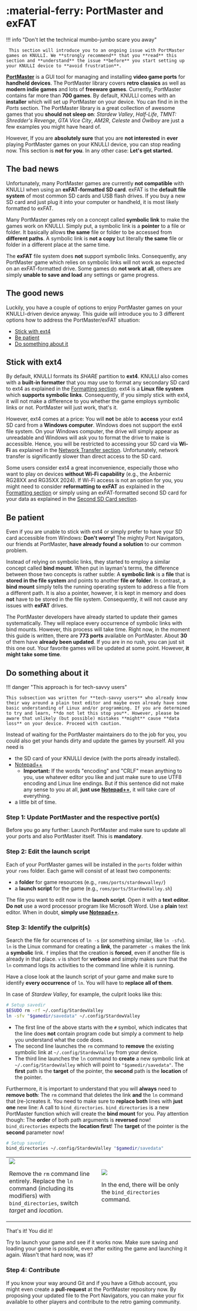 # :material-ferry: PortMaster and exFAT

!!! info "Don't let the technical mumbo-jumbo scare you away"

     This section will introduce you to an ongoing issue with PortMaster games on KNULLI. We **strongly recommend** that you **read** this section and **understand** the issue **before** you start setting up your KNULLI device to **avoid frustration**.

[**PortMaster**](../../systems/portmaster) is a GUI tool for managing and installing **video game ports** for **handheld devices**. The PortMaster library covers **retro classics** as well as **modern indie games** and lots of **freeware games**. Currently, PortMaster contains far more than **700 games**. By default, KNULLI comes with an **installer** which will set up PortMaster on your device. You can find in in the *Ports* section. The PortMaster library is a great collection of awesome games that you **should not sleep on**: *Stardew Valley*, *Half-Life*, *TMNT: Shredder's Revenge*, *GTA Vice City*, *AM2R*, *Celeste* and *Owlboy* are just a few examples you might have heard of.

However, If you are **absolutely sure** that you are **not interested** in **ever** playing PortMaster games on your KNULLI device, you can stop reading now. This section is **not for you**. In any other case: **Let's get started.**

## The bad news

Unfortunately, many PortMaster games are currently **not compatible** with KNULLI when using an **exFAT-formatted SD card**. exFAT is the **default file system** of most common SD cards and USB flash drives. If you buy a new SD card and just plug it into your computer or handheld, it is most likely formatted to exFAT.

Many PortMaster games rely on a concept called **symbolic link** to make the games work on KNULLI. Simply put, a symbolic link is a **pointer** to a file or folder. It basically allows **the same** file or folder to be accessed from **different paths**. A symbolic link is **not a copy** but literally **the same** file or folder in a different place at the same time.

The **exFAT** file system does **not** support symbolic links. Consequently, any PortMaster game which relies on symbolic links will not work as expected on an exFAT-formatted drive. Some games do **not work at all**, others are simply **unable to save and load** any settings or game progress.

## The good news

Luckily, you have a couple of options to enjoy PortMaster games on your KNULLI-driven device anyway. This guide will introduce you to 3 different options how to address the PortMaster/exFAT situation:

* [Stick with ext4](#stick-with-ext4)
* [Be patient](#be-patient)
* [Do something about it](#do-something-about-it)

## Stick with ext4

By default, KNULLI formats its *SHARE* partition to **ext4**. KNULLI also comes with a **built-in formatter** that you may use to format any secondary SD card to ext4 as explained in the [Formatting section](../../play/add-games/formatting). ext4 is a **Linux file system** which **supports symbolic links**. Consequently, if you simply stick with ext4, it will not make a difference to you whether the game employs symbolic links or not. PortMaster will just work, that's it.

However, ext4 comes at a price: You will **not** be able to **access** your ext4 SD card from a **Windows computer**. Windows does not support the ext4 file system. On your Windows computer, the drive will simply appear as unreadable and Windows will ask you to format the drive to make is accessible. Hence, you will be restricted to accessing your SD card via **Wi-Fi** as explained in the [Network Transfer section](../../play/add-games/network-transfer). Unfortunately, network transfer is significantly slower than direct access to the SD card.

Some users consider ext4 a great inconvenience, especially those who want to play on devices **without Wi-Fi capability** (e.g., the Anbernic RG28XX and RG35XX 2024). If Wi-Fi access is not an option for you, you might need to consider **reformatting to exFAT** as explained in the [Formatting section](../../play/add-games/formatting) or simply using an exFAT-formatted second SD card for your data as explained in the [Second SD Card section](../../play/add-games/second-sd-card).

## Be patient

Even if you are unable to stick with ext4 or simply prefer to have your SD card accessible from Windows: **Don't worry!** The mighty Port Navigators, our friends at PortMaster, **have already found a solution** to our common problem.

Instead of relying on symbolic links, they started to employ a similar concept called **bind mount**. When put in layman's terms, the difference between those two concepts is rather subtle: A **symbolic link** is a **file** that is **stored in the file system** and points to another **file or folder**. In contrast, a **bind mount** simply tells the running operating system to address a file from a different path. It is also a pointer, however, it is kept in memory and does **not** have to be stored in the file system. Consequently, it will not cause any issues with **exFAT** drives.

The PortMaster developers have already started to update their games systematically. They will replace every occurrence of symbolic links with bind mounts. However, this process will take time. Right now, in the moment this guide is written, there are **773 ports** available on PortMaster. About **30** of them have **already been updated**. If you are in no rush, you can just sit this one out. Your favorite games will be updated at some point. However, **it might take some time**.

## Do something about it

!!! danger "This approach is for tech-savvy users"

    This subsection was written for **tech-savvy users** who already know their way around a plain text editor and maybe even already have some basic understanding of Linux and/or programming. If you are determined to try and learn, **do not let this stop you**. However, please be aware that unlikely (but possible) mistakes **might** cause **data loss** on your device. Proceed with caution.

Instead of waiting for the PortMaster maintainers do to the job for you, you could also get your hands dirty and update the games by yourself. All you need is

* the SD card of your KNULLI device (with the ports already installed).
* [Notepad++](https://notepad-plus-plus.org)
    * **Important:** If the words "encoding" and "CRLF" mean anything to you, use whatever editor you like and just make sure to use UTF8 encoding and Linux line endings. But if this sentence did not make any sense to you at all, **just use [Notepad++](https://notepad-plus-plus.org)**, it will take care of everything.
* a little bit of time.

### Step 1: Update PortMaster and the respective port(s)

Before you go any further: Launch PortMaster and make sure to update all your ports and also PortMaster itself. This is **mandatory**.

### Step 2: Edit the launch script

Each of your PortMaster games will be installed in the `ports` folder within your `roms` folder. Each game will consist of at least two components:

* a **folder** for game resources (e.g., `roms/ports/stardewvalley/`)
* a **launch script** for the game (e.g., `roms/ports/StardewValley.sh`)

The file you want to edit now is the **launch script**. Open it with a **text editor**. **Do not** use a word processor program like Microsoft Word. Use a **plain** text editor. When in doubt, **simply use [Notepad++](https://notepad-plus-plus.org)**.

### Step 3: Identify the culprit(s)

Search the file for ocurrences of `ln -s` (or something similar, like `ln -sfv`). `ln` is the Linux command for creating a **link**, the parameter `-s` makes the link a **symbolic** link. `f` implies that the creation is **forced**, even if another file is already in that place. `v` is short for **verbose** and simply makes sure that the `ln` command logs its activities to the command line while it is running.

Have a close look at the launch script of your game and make sure to identify **every occurrence** of `ln`. You will have to **replace all of them**.

In case of *Stardew Valley*, for example, the culprit looks like this:

``` bash
# Setup savedir
$ESUDO rm -rf ~/.config/StardewValley
ln -sfv "$gamedir/savedata" ~/.config/StardewValley
```

* The first line of the above starts with the `#` symbol, which indicates that the line does **not** contain program code but simply a comment to help you understand what the code does.
* The second line launches the `rm` command to **remove** the existing symbolic link at `~/.config/StardewValley` from your device.
* The third line launches the `ln` command to **create** a new symbolic link at `~/.config/StardewValley` which will point to `"$gamedir/savedata"`. The **first** path is the **target** of the pointer, the **second** path is the **location** of the pointer.

Furthermore, it is important to understand that you will **always** need to **remove both**: The `rm` command that deletes the link **and** the `ln` command that (re-)creates it. You need to make sure to **replace both** lines with **just one** new line: A call to `bind_directories`. `bind_directories` is a new PortMaster function which will create the **bind mount** for you. Pay attention though: The **order** of both path arguments is **reversed** now! `bind_directories` expects the **location first**! The **target** of the pointer is the **second** parameter now!

``` bash
# Setup savedir
bind_directories ~/.config/StardewValley "$gamedir/savedata"
```

<table>
	<tr>
		<td width="50%">
			<img src="/_inc/images/guides/portmaster-and-exfat/bind-directories-001.png">
			<p>Remove the <code>rm</code> command line entirely. Replace the <code>ln</code> command (including its modifiers) with <code>bind_directories</code>, switch <em>target</em> and <em>location</em>.</p>
		</td>
		<td width="50%">
			<img src="/_inc/images/guides/portmaster-and-exfat/bind-directories-002.png">
	    	<p>In the end, there will be only the <code>bind_directories</code> command.</p>
		</td>
	</tr>
</table>

That's it! You did it!

Try to launch your game and see if it works now. Make sure saving and loading your game is possible, even after exiting the game and launching it again. Wasn't that hard now, was it?

### Step 4: Contribute

If you know your way around Git and if you have a Github account, you might even create a **pull-request** at the PortMaster repository now. By proposing your updated file to the Port Navigators, you can make your fix available to other players and contribute to the retro gaming community.
